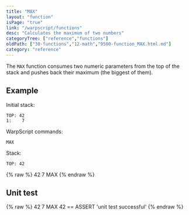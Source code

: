 ```yaml
---
title: "MAX"
layout: "function"
isPage: "true"
link: "/warpscript/functions"
desc: "Calculates the maximum of two numbers"
categoryTree: ["reference","functions"]
oldPath: ["30-functions","12-math","9500-function_MAX.html.md"]
category: "reference"
---
```

 

The `MAX` function consumes two numeric parameters from the top of the stack and pushes back their maximum (the biggest of them).


## Example ##

Initial stack:

    TOP: 42
    1:    7


WarpScript commands:

    MAX

Stack: 

    TOP: 42


{% raw %}
<warp10-warpscript-widget backend="{{backend}}"  exec-endpoint="{{execEndpoint}}">42 
7
MAX
</warp10-warpscript-widget>
{% endraw %}    


## Unit test ##

{% raw %}
<warp10-warpscript-widget backend="{{backend}}"  exec-endpoint="{{execEndpoint}}">42 7 MAX
42 == ASSERT
'unit test successful'
</warp10-warpscript-widget>
{% endraw %}        
